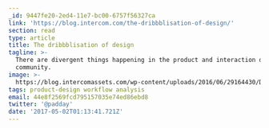 ```yaml
---
_id: 9447fe20-2ed4-11e7-bc00-6757f56327ca
link: 'https://blog.intercom.com/the-dribbblisation-of-design/'
section: read
type: article
title: The dribbblisation of design
tagline: >-
  There are divergent things happening in the product and interaction design
  community.
image: >-
  https://blog.intercomassets.com/wp-content/uploads/2016/06/29164430/Dribblization_of_Design_Hero.png
tags: product-design workflow analysis
email: 44e8f2569fcd795157035e74ed86ebd8
twitter: '@padday'
date: '2017-05-02T01:13:41.721Z'
---
```

